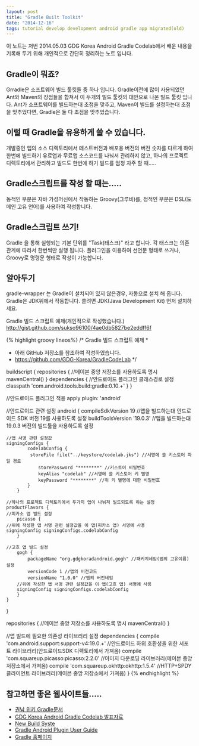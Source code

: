 ```yaml
---
layout: post
title: "Gradle Built Toolkit"
date: "2014-12-16"
tags: tutorial develop development android gradle app migrated(old)
---
```


이 노트는 저번 2014.05.03 GDG Korea Android Gradle Codelab에서 배운 내용을 기록해 두기 위해 개인적으로 간단히 정리하는 노트 입니다.

## Gradle이 뭐죠?
Grradle은 소프트웨어 빌드 툴킷들 중 하나 입니다. Gradle이전에 많이 사용되었던 Ant와 Maven의 장점들을 합쳐서 이 두개의 빌드 툴킷의 대안으로 나온 빌드 툴킷 입니다.
Ant가 소프트웨어를 빌드하는대 초점을 맞추고, Maven이 빌드를 설정하는대 초점을 맞추었다면, Gradle은 둘 다 초점을 맞추었습니다.

## 이럴 때 Gradle을 유용하게 쓸 수 있습니다.
개발중인 앱의 소스 디렉토리에서 테스트버전과 배포용 버전의 버전 숫자를 다르게 하여 한번에 빌드하기
유료앱과 무료앱 소스코드를 나눠서 관리하지 않고, 하나의 프로젝트 디렉토리에서 관리하고 빌드도 한번에 하기
빌드를 엄청 자주 할 때.....

## Gradle스크립트를 작성 할 때는.....
동적인 부분은 자바 가성머신에서 작동하는 Groovy(그루비)를, 정적인 부분은 DSL(도메인 고유 언어)를 사용하여 작성합니다.

## Gradle스크립트 쓰기!
Gradle 을 통해 실행되는 기본 단위를 "Task(태스크)" 라고 합니다. 각 태스크는 의존 관계에 따라서 한번씩만 실행 됩니다.
플러그인을 이용하여 선언문 형태로 쓰거나, Groovy로 명령문 형태로 작성이 가능합니다.

## 알아두기
gradle-wrapper 는 Gradle이 설치되어 있지 않은경우, 자동으로 설치 해 줍니다. 
Gradle은 JDK위에서 작동합니다. 쓸려면 JDK(Java Development Kit) 먼저 설치하세요.

Gradle 빌드 스크립트 예제(개인적으로 작성했습니다.)
http://gist.github.com/sukso96100/4ae0db5827be2eddff6f

{% highlight groovy lineos%}
/* Gradle 빌드 스크립트 예제
 *
 * 아래 GitHub 저장소를 참조하여 작성하였습니다.
 * https://github.com/GDG-Korea/GradleCodeLab
 */
 
buildscript {
    repositories {
	//메이븐 중앙 저장소를 사용하도록 명시
        mavenCentral()
    }
    dependencies {
	//안드로이드 플러그인 클래스경로 설정
        classpath 'com.android.tools.build:gradle:0.10.+'
    }
}
 
//안드로이드 플러그인 적용
apply plugin: 'android'
 
//안드로이드 관련 설정
android {
	compileSdkVersion 19 //앱을 빌드하는대 안드로이드 SDK 버전 19를 사용하도록 설정
    	buildToolsVersion '19.0.3' //앱을 빌드하는대 19.0.3 버전의 빌드툴을 사용하도록 설정
 
	//앱 서명 관련 설정값
	signingConfigs {
    	    codelabConfig {
   	         storeFile file("../keystore/codelab.jks") //서명에 쓸 키스토어 파일 경로
        	    storePassword "********" //키스토어 비밀번호
        	    keyAlias "codelab" //서명에 쓸 키스토어 키 별명
        	    keyPassword "********" //위 키 별명에 대한 비밀번호
        	}
    	}
 
	//하나의 프로젝트 디렉토리에서 두가지 앱이 나눠져 빌드되도록 하는 설정
    productFlavors {
	//피카소 앱 빌드 설정
        picasso {
	//위에 작성한 앱 서명 관련 설정값을 이 앱(피카소 앱) 서명에 사용
	signingConfig signingConfigs.codelabConfig
        }
 
	//고흐 앱 빌드 설정
        gogh {
            packageName "org.gdgkoradandroid.gogh" //패키지네임(앱의 고유이름) 설정
            versionCode 1 //앱의 버전코드
            versionName "1.0.0" //앱의 버전네임
		//위에 작성한 앱 서명 관련 설정값을 이 앱(고흐 앱) 서명에 사용
	    signingConfig signingConfigs.codelabConfig
        }
    }
 
}
 
repositories {
	//메이븐 중앙 저장소를 사용하도록 명시
    mavenCentral()
}
 
//앱 빌드에 필요한 의존성 라이브러리 설정
dependencies {
    compile 'com.android.support:support-v4:19.0.+' //안드로이드 하위 호환성을 위한 서포트 라이브러리(안드로이드SDK 디렉토리에서 가져옴)
    compile 'com.squareup.picasso:picasso:2.2.0' //이미지 다운로딩 라이브러리(메이븐 중앙 저장소에서 가져옴)
    compile 'com.squareup.okhttp:okhttp:1.5.4' //HTTP+SPDY클라이언트 라이브러리(메이븐 중앙 저장소에서 가져옴)
}
{% endhighlight %}

## 참고하면 좋은 웹사이트들.....
* <a href="http://kwonnam.pe.kr/wiki/gradle">권남 위키 Gradle문서</a>
* <a href="http://docs.google.com/presentation/d/1A0drtBqJxE-OzCs5vt7Calouz3cOOmdaebXunRFoVxA/pub?start=false&loop=false&delayms=3000#slide=id.p">GDG Korea Android Gradle Codelab 발표자료</a>
* <a href="http://tools.android.com/tech-docs/new-build-system">New Build Syste</a>
* <a href="http://tools.android.com/tech-docs/new-build-system/user-guide">Gradle Android Plugin User Guide</a>
* <a href="http://www.gradle.org/">Gradle 홈페이지</a>
